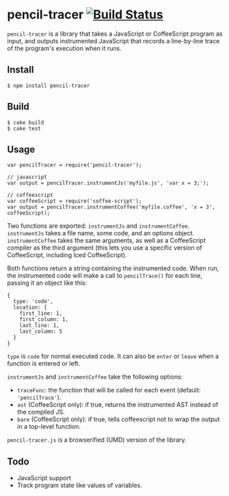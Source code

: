 # pencil-tracer [![Build Status](https://travis-ci.org/yjerem/pencil-tracer.svg?branch=master)](https://travis-ci.org/yjerem/pencil-tracer)

`pencil-tracer` is a library that takes a JavaScript or CoffeeScript program as input, and outputs instrumented JavaScript that records a line-by-line trace of the program's execution when it runs.

## Install

    $ npm install pencil-tracer

## Build

    $ cake build
    $ cake test

## Usage

    var pencilTracer = require('pencil-tracer');

    // javascript
    var output = pencilTracer.instrumentJs('myfile.js', 'var x = 3;');

    // coffeescript
    var coffeeScript = require('coffee-script');
    var output = pencilTracer.instrumentCoffee('myfile.coffee', 'x = 3', coffeeScript);

Two functions are exported: `instrumentJs` and `instrumentCoffee`. `instrumentJs` takes a file name, some code, and an options object. `instrumentCoffee` takes the same arguments, as well as a CoffeeScript compiler as the third argument (this lets you use a specific version of CoffeeScript, including Iced CoffeeScript).

Both functions return a string containing the instrumented code. When run, the instrumented code will make a call to `pencilTrace()` for each line, passing it an object like this:

    {
      type: 'code',
      location: {
        first_line: 1,
        first_column: 1,
        last_line: 1,
        last_column: 5
      }
    }

`type` is `code` for normal executed code. It can also be `enter` or `leave` when a
function is entered or left.

`instrumentJs` and `instrumentCoffee` take the following options:

* `traceFunc`: the function that will be called for each event (default: `'pencilTrace'`).
* `ast` (CoffeeScript only): if true, returns the instrumented AST instead of the compiled JS.
* `bare` (CoffeeScript only): if true, tells coffeescript not to wrap the output in a top-level function.

`pencil-tracer.js` is a browserified (UMD) version of the library.

## Todo

* JavaScript support
* Track program state like values of variables.

